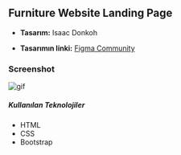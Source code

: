 ## Furniture Website Landing Page

+ **Tasarım:** Isaac Donkoh

+ **Tasarımın linki:** [Figma Community](https://www.figma.com/community/file/1172497040369166479)

### Screenshot

![gif](./img/Homepage.gif)

##### Kullanılan Teknolojiler

+ HTML
+ CSS
+ Bootstrap